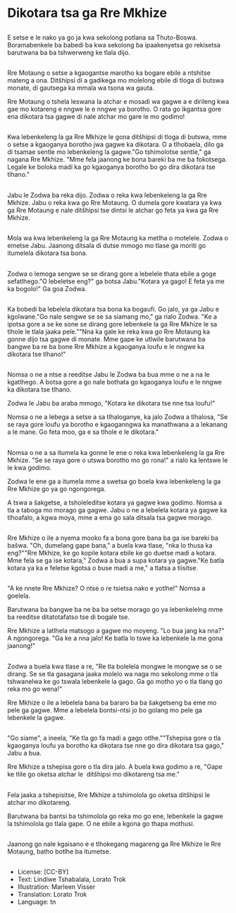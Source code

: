 # Dikotara tsa ga Rre Mkhize

##
E setse e le nako ya go ja kwa sekolong potlana sa Thuto-Boswa. Boramabenkele ba babedi ba kwa sekolong ba ipaakenyetsa go rekisetsa barutwana ba ba tshwerweng ke tlala dijo.

##
Rre Motaung o setse a kgaogantse marotho ka bogare ebile a ntshitse mateng a ona. Ditšhipsi di a gadikega mo molelong ebile di tloga di butswa monate, di gautsega ka mmala wa tsona wa gauta.

Rre Motaung o tshela leswana la atchar e mosadi wa gagwe a e dirileng kwa gae mo kotareng e nngwe le e nngwe ya borotho. O rata go ikgantsa gore ena dikotara tsa gagwe di nale atchar mo gare le mo godimo!

##
Kwa lebenkeleng la ga Rre Mkhize le gona ditšhipsi di tloga di butswa, mme o setse a kgaoganya borotho jwa gagwe ka dikotara. O a tlhobaela, dilo ga di tsamae sentle mo lebenkeleng la gagwe."Go tshimolotse sentle," ga nagana Rre Mkhize. "Mme fela jaanong ke bona bareki ba me ba fokotsega. Legale ke boloka madi ka go kgaoganya borotho bo go dira dikotara tse tlhano."

##
Jabu le Zodwa ba reka dijo. Zodwa o reka kwa lebenkeleng la ga Rre Mkhize. Jabu o reka kwa go Rre Motaung. O dumela gore kwatara ya kwa ga Rre Motaung e nale ditšhipsi tse dintsi le atchar go feta ya kwa ga Rre Mkhize.

##
Mola wa kwa lebenkeleng la ga Rre Motaung ka metlha o motelele.  Zodwa o emetse Jabu. Jaanong ditsala di dutse mmogo mo tlase ga moriti go itumelela dikotara tsa bona.

##
Zodwa o lemoga sengwe se se dirang gore a lebelele thata ebile a goge sefatlhego."O lebeletse eng?" ga botsa Jabu."Kotara ya gago! E feta ya me ka bogolo!" Ga goa Zodwa.

##
Ka bobedi ba lebelela dikotara tsa bona ka bogaufi. Go jalo, ya ga Jabu e kgolwane."Go nale sengwe se se sa siamang mo," ga rialo Zodwa. "Ke a ipotsa gore a se ke sone se dirang gore lebenkele la ga Rre Mkhize le sa tlhole le tlala jaaka pele.""Nna ka gale ke reka kwa go Rre Motaung ka gonne dijo tsa gagwe di monate. Mme gape ke utlwile barutwana ba bangwe ba re ba bone Rre Mkhize a kgaoganya loufu e le nngwe ka dikotara tse tlhano!"

##
Nomsa o ne a ntse a reeditse Jabu le Zodwa ba bua mme o ne a na le kgatlhego. A botsa gore a go nale bothata go kgaoganya loufu e le nngwe ka dikotara tse tlhano.

Zodwa le Jabu ba araba mmogo, "Kotara ke dikotara tse nne tsa loufu!"

Nomsa o ne a lebega a setse a sa tlhaloganye, ka jalo Zodwa a tlhalosa, "Se se raya gore loufu ya borotho e kgaoganngwa ka manathwana a a lekanang a le mane. Go feta moo, ga e sa tlhole e le dikotara."

##
Nomsa o ne a sa itumela ka gonne le ene o reka kwa lebenkeleng la ga Rre Mkhize. "Se se raya gore o utswa borotho mo go rona!" a rialo ka lentswe le le kwa godimo.

Zodwa le ene ga a itumela mme a swetsa go boela kwa lebenkeleng la ga Rre Mkhize go ya go ngongorega.

A tswa a šakgetse, a tsholeleditse kotara ya gagwe kwa godimo. Nomsa a tla a taboga mo morago ga gagwe. Jabu o ne a lebelela kotara ya gagwe ka tlhoafalo, a kgwa moya, mme a ema go sala ditsala tsa gagwe morago.

##
Rre Mkhize o ile a nyema mooko fa a bona gore bana ba ga ise bareki ba bašwa. "Oh, dumelang gape bana," a buela kwa tlase, "nka lo thusa ka eng?""Rre Mkhize, ke go kopile kotara ebile ke go duetse madi a kotara. Mme fela se ga ise kotara," Zodwa a bua a supa kotara ya gagwe."Ke batla kotara ya ka e feletse kgotsa o buse madi a me," a tlatsa a tiisitse.

##
"A ke nnete Rre Mkhize? O ntse o re tsietsa nako e yotlhe!" Nomsa a goelela.

Barutwana ba bangwe ba ne ba ba setse morago go ya lebenkelelng mme ba reeditse ditatotafatso tse di bogale tse.

Rre Mkhize a latlhela matsogo a gagwe mo moyeng. "Lo bua jang ka nna?" A ngongorega. "Ga ke a nna jalo! Ke batla lo tswe ka lebenkele la me gona jaanong!"

##
Zodwa a buela kwa tlase a re, "Re tla bolelela mongwe le mongwe se o se dirang. Se se tla gasagana jaaka molelo wa naga mo sekolong mme o tla tshwanelwa ke go tswala lebenkele la gago. Ga go motho yo o tla tlang  go reka mo go wena!"

Rre Mkhize o ile a lebelela bana ba bararo ba ba šakgetseng ba eme mo pele ga gagwe. Mme a lebelela bontsi-ntsi jo bo golang mo pele ga lebenkele la gagwe.

##
"Go siame", a ineela, "Ke tla go fa madi a gago otlhe.""Tshepisa gore o tla kgaoganya loufu ya borotho ka dikotara tse nne go dira dikotara tsa gago," Jabu a bua.

Rre Mkhize a tshepisa gore o tla dira jalo. A buela kwa godimo a re, "Gape ke tlile go oketsa atchar le  ditšhipsi mo dikotareng tsa me."

##
Fela jaaka a tshepisitse, Rre Mkhize a tshimolola go oketsa ditšhipsi le atchar mo dikotareng.

Barutwana ba bantsi ba tshimolola go reka mo go ene, lebenkele la gagwe la tshimolola go tlala gape. O ne ebile a kgona go thapa mothusi.

##
Jaanong go nale kgaisano e e tlhokegang magareng ga Rre Mkhize le Rre Motaung, batho botlhe ba itumetse.

##
* License: [CC-BY]
* Text: Lindiwe Tshabalala, Lorato Trok
* Illustration: Marleen Visser
* Translation: Lorato Trok
* Language: tn
